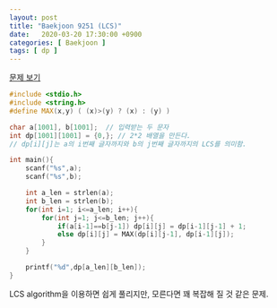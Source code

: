 ```yaml
---
layout: post
title: "Baekjoon 9251 (LCS)"
date:   2020-03-20 17:30:00 +0900
categories: [ Baekjoon ]
tags: [ dp ]
---
```


[문제 보기][prob]

``` c++
#include <stdio.h>
#include <string.h>
#define MAX(x,y) ( (x)>(y) ? (x) : (y) )

char a[1001], b[1001];  // 입력받는 두 문자
int dp[1001][1001] = {0,}; // 2*2 배열을 만든다.
// dp[i][j]는 a의 i번째 글자까지와 b의 j번째 글자까지의 LCS를 의미함.

int main(){
    scanf("%s",a);
    scanf("%s",b);

    int a_len = strlen(a);
    int b_len = strlen(b);
    for(int i=1; i<=a_len; i++){
        for(int j=1; j<=b_len; j++){
            if(a[i-1]==b[j-1]) dp[i][j] = dp[i-1][j-1] + 1;
            else dp[i][j] = MAX(dp[i][j-1], dp[i-1][j]);
        }
    }

    printf("%d",dp[a_len][b_len]);
}
```

LCS algorithm을 이용하면 쉽게 풀리지만, 모른다면 꽤 복잡해 질 것 같은 문제.

[prob]: https://www.acmicpc.net/problem/9251
